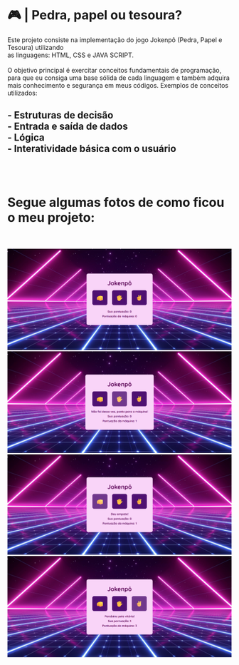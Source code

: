 <h1>🎮 | Pedra, papel ou tesoura?</h1>

<p>Este projeto consiste na implementação do jogo Jokenpô (Pedra, Papel e Tesoura) utilizando<br>
  as linguagens: HTML, CSS e JAVA SCRIPT.<br>
  <br>
O objetivo principal é exercitar conceitos fundamentais de programação, para que eu consiga uma 
base sólida de cada linguagem e também adquira mais conhecimento e segurança em meus códigos.
Exemplos de conceitos utilizados:</p>

<h2> 
- Estruturas de decisão<br>
- Entrada e saída de dados<br>
- Lógica<br>
- Interatividade básica com o usuário</h2><br>
<br>

<h1>Segue algumas fotos de como ficou o meu projeto:</h1><br>
<br>
<img src = "https://github.com/Roberta2205/Jogo-Jokenpo/blob/master/assets/jokenpoI.png?raw=true">
<img src = "https://github.com/Roberta2205/Jogo-Jokenpo/blob/master/assets/jokenpoII.png?raw=true">
<img src = "https://github.com/Roberta2205/Jogo-Jokenpo/blob/master/assets/jokenpoIII.png?raw=true">
<img src = "https://github.com/Roberta2205/Jogo-Jokenpo/blob/master/assets/jokenpoIV.png?raw=true">
